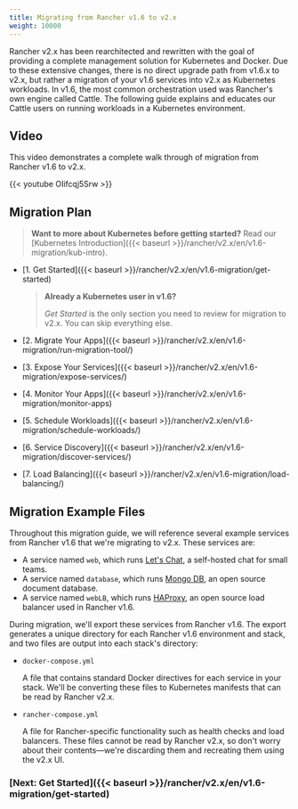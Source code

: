 ```yaml
---
title: Migrating from Rancher v1.6 to v2.x
weight: 10000
---
```


Rancher v2.x has been rearchitected and rewritten with the goal of providing a complete management solution for Kubernetes and Docker.  Due to these extensive changes, there is no direct upgrade path from v1.6.x to v2.x, but rather a migration of your v1.6 services into v2.x as Kubernetes workloads.  In v1.6, the most common orchestration used was Rancher's own engine called Cattle. The following guide explains and educates our Cattle users on running workloads in a Kubernetes environment.

## Video

This video demonstrates a complete walk through of migration from Rancher v1.6 to v2.x.

{{< youtube OIifcqj5Srw >}}

## Migration Plan

>**Want to more about Kubernetes before getting started?** Read our [Kubernetes Introduction]({{< baseurl >}}/rancher/v2.x/en/v1.6-migration/kub-intro).


- [1. Get Started]({{< baseurl >}}/rancher/v2.x/en/v1.6-migration/get-started)

    >**Already a Kubernetes user in v1.6?**
    >
    > _Get Started_ is the only section you need to review for migration to v2.x. You can skip everything else.
- [2. Migrate Your Apps]({{< baseurl >}}/rancher/v2.x/en/v1.6-migration/run-migration-tool/)
- [3. Expose Your Services]({{< baseurl >}}/rancher/v2.x/en/v1.6-migration/expose-services/)
- [4. Monitor Your Apps]({{< baseurl >}}/rancher/v2.x/en/v1.6-migration/monitor-apps)
- [5. Schedule Workloads]({{< baseurl >}}/rancher/v2.x/en/v1.6-migration/schedule-workloads/)
- [6. Service Discovery]({{< baseurl >}}/rancher/v2.x/en/v1.6-migration/discover-services/)
- [7. Load Balancing]({{< baseurl >}}/rancher/v2.x/en/v1.6-migration/load-balancing/)


## Migration Example Files

Throughout this migration guide, we will reference several example services from Rancher v1.6 that we're migrating to v2.x. These services are: 

- A service named `web`, which runs [Let's Chat](http://sdelements.github.io/lets-chat/), a self-hosted chat for small teams.
- A service named `database`, which runs [Mongo DB](https://www.mongodb.com/), an open source document database.
- A service named `webLB`, which runs [HAProxy](http://www.haproxy.org/), an open source load balancer used in Rancher v1.6. 

During migration, we'll export these services from Rancher v1.6.  The export generates a unique directory for each Rancher v1.6 environment and stack, and two files are output into each stack's directory:

- `docker-compose.yml`

    A file that contains standard Docker directives for each service in your stack. We'll be converting these files to Kubernetes manifests that can be read by Rancher v2.x.

- `rancher-compose.yml`

    A file for Rancher-specific functionality such as health checks and load balancers. These files cannot be read by Rancher v2.x, so don't worry about their contents—we're discarding them and recreating them using the v2.x UI.


### [Next: Get Started]({{< baseurl >}}/rancher/v2.x/en/v1.6-migration/get-started)